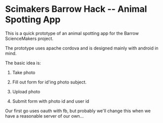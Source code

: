 # Scimakers Barrow Hack -- Animal Spotting App

This is a quick prototype of an animal spotting app for the Barrow ScienceMakers project. 

The prototype uses apache cordova and is designed mainly with android in mind. 

The basic idea is: 

1. Take photo

2. Fill out form for id'ing photo subject. 

3. Upload photo 

4. Submit form with photo id and user id 

Our first go uses oauth with fb, but probably we'll change this when we have a reasonable server of our own...
